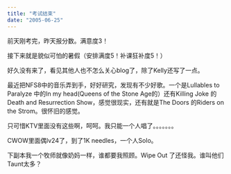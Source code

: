```yaml
---
title: "考试结束"
date: "2005-06-25"
---
```


前天刚考完，昨天报分数。满意度3！

接下来就是貌似可怕的暑假（安排满度5！补课狂补度5！）

好久没有来了，看见其他人也不怎么关心blog了，除了Kelly还写了一点。

最近把NFS8中的音乐弄到手，好好研究，发现有不少好歌。一个是Lullables to Paralyze 中的In my head(Queens of the Stone Age的）还有Killing Joke 的Death and Resurrection Show，感觉很现实，还有就是The Doors 的Riders on the Strom。很怀旧的感觉。

只可惜KTV里面没有这些啊，呵呵。我只能一个人唱了。。。。。。。

CWOW里面偶lv24了，到了1K needles，一个人Solo。

下副本我一个牧师就像奶妈一样，谁都要我照顾。Wipe Out 了还怪我。谁叫他们Taunt太多？
